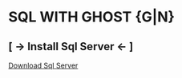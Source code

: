 # SQL WITH GHOST {G|N}
## [ -> Install Sql Server <- ]
[Download Sql Server](https://www.microsoft.com/en-us/sql-server/sql-server-downloads "Download Sql Server")
